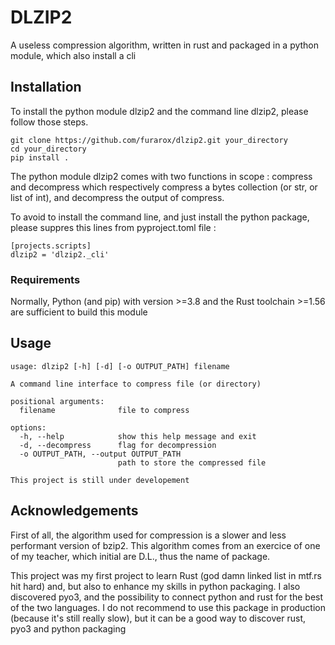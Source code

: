 # DLZIP2

A useless compression algorithm, written in rust and packaged in a python module, which also install a cli

## Installation

To install the python module dlzip2 and the command line dlzip2, please follow those steps.

```
git clone https://github.com/furarox/dlzip2.git your_directory
cd your_directory
pip install .
```

The python module dlzip2 comes with two functions in scope : compress and decompress which respectively compress a bytes collection (or str, or list of int), and decompress the output of compress.

To avoid to install the command line, and just install the python package, please suppres this lines from pyproject.toml file  :
```
[projects.scripts]
dlzip2 = 'dlzip2._cli'
```

### Requirements

Normally, Python (and pip) with version >=3.8 and the Rust toolchain >=1.56 are sufficient to build this module

## Usage

```
usage: dlzip2 [-h] [-d] [-o OUTPUT_PATH] filename

A command line interface to compress file (or directory)

positional arguments:
  filename              file to compress

options:
  -h, --help            show this help message and exit
  -d, --decompress      flag for decompression
  -o OUTPUT_PATH, --output OUTPUT_PATH
                        path to store the compressed file

This project is still under developement
```

## Acknowledgements

First of all, the algorithm used for compression is a slower and less performant version of bzip2.
This algorithm comes from an exercice of one of my teacher, which initial are D.L., thus the name of package.

This project was my first project to learn Rust (god damn linked list in mtf.rs hit hard) and, but also to enhance my skills in python packaging.
I also discovered pyo3, and the possibility to connect python and rust for the best of the two languages.
I do not recommend to use this package in production (because it's still really slow), but it can be a good way to discover 
rust, pyo3 and python packaging

